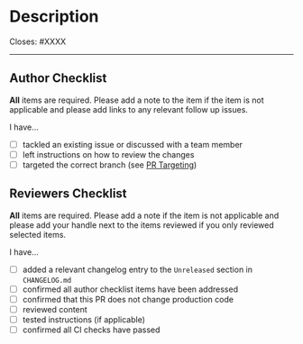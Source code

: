 # Description

<!-- Add a description of the changes that this PR introduces and the files that
are the most critical to review. -->

<!-- Please keep your PR as draft until its ready for review -->

<!-- Pull requests that sit inactive for longer than 30 days will be closed.  -->

Closes: #XXXX

---

## Author Checklist

**All** items are required. Please add a note to the item if the item is not applicable and
please add links to any relevant follow up issues.

I have...

- [ ] tackled an existing issue or discussed with a team member
- [ ] left instructions on how to review the changes
- [ ] targeted the correct branch (see [PR Targeting](https://github.com/evmos/evmos/blob/main/CONTRIBUTING.md#pr-targeting))

## Reviewers Checklist

**All** items are required.
Please add a note if the item is not applicable
and please add your handle next to the items reviewed
if you only reviewed selected items.

I have...

- [ ] added a relevant changelog entry to the `Unreleased` section in `CHANGELOG.md`
- [ ] confirmed all author checklist items have been addressed 
- [ ] confirmed that this PR does not change production code
- [ ] reviewed content
- [ ] tested instructions (if applicable)
- [ ] confirmed all CI checks have passed